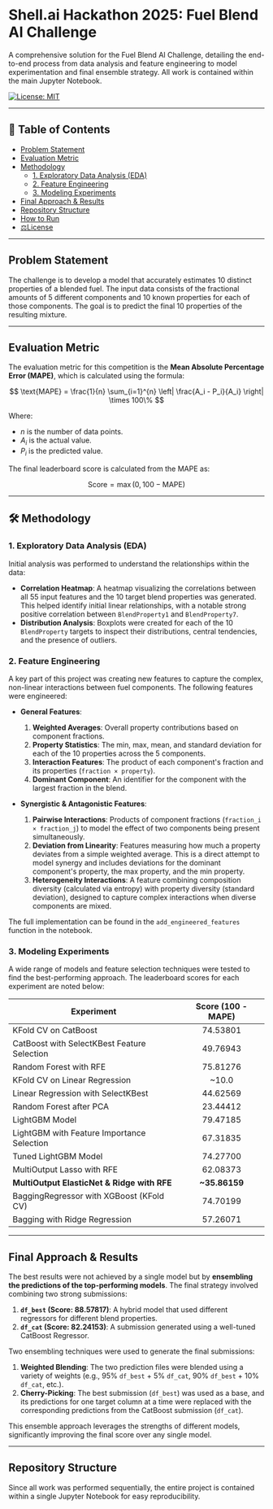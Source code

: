 # Shell.ai Hackathon 2025: Fuel Blend AI Challenge

A comprehensive solution for the Fuel Blend AI Challenge, detailing the end-to-end process from data analysis and feature engineering to model experimentation and final ensemble strategy. All work is contained within the main Jupyter Notebook.

[![License: MIT](https://img.shields.io/badge/License-MIT-yellow.svg)](https://opensource.org/licenses/MIT)

---

## 📝 Table of Contents
- [Problem Statement](#-problem-statement)
- [Evaluation Metric](#-evaluation-metric)
- [Methodology](#-methodology)
  - [1. Exploratory Data Analysis (EDA)](#1-exploratory-data-analysis-eda)
  - [2. Feature Engineering](#2-feature-engineering)
  - [3. Modeling Experiments](#3-modeling-experiments)
- [Final Approach & Results](#-final-approach--results)
- [Repository Structure](#-repository-structure)
- [How to Run](#-how-to-run)
- [⚖License](#️-license)

---

## Problem Statement

The challenge is to develop a model that accurately estimates 10 distinct properties of a blended fuel. The input data consists of the fractional amounts of 5 different components and 10 known properties for each of those components. The goal is to predict the final 10 properties of the resulting mixture.

---

## Evaluation Metric

The evaluation metric for this competition is the **Mean Absolute Percentage Error (MAPE)**, which is calculated using the formula:

$$
\text{MAPE} = \frac{1}{n} \sum_{i=1}^{n} \left| \frac{A_i - P_i}{A_i} \right| \times 100\%
$$

Where:
- $n$ is the number of data points.
- $A_i$ is the actual value.
- $P_i$ is the predicted value.

The final leaderboard score is calculated from the MAPE as:

$$
\text{Score} = \max(0, 100 - \text{MAPE})
$$

---

## 🛠️ Methodology

### 1. Exploratory Data Analysis (EDA)

Initial analysis was performed to understand the relationships within the data:
* **Correlation Heatmap**: A heatmap visualizing the correlations between all 55 input features and the 10 target blend properties was generated. This helped identify initial linear relationships, with a notable strong positive correlation between `BlendProperty1` and `BlendProperty7`.
* **Distribution Analysis**: Boxplots were created for each of the 10 `BlendProperty` targets to inspect their distributions, central tendencies, and the presence of outliers.

### 2. Feature Engineering

A key part of this project was creating new features to capture the complex, non-linear interactions between fuel components. The following features were engineered:

* **General Features**:
    1.  **Weighted Averages**: Overall property contributions based on component fractions.
    2.  **Property Statistics**: The min, max, mean, and standard deviation for each of the 10 properties across the 5 components.
    3.  **Interaction Features**: The product of each component's fraction and its properties (`fraction × property`).
    4.  **Dominant Component**: An identifier for the component with the largest fraction in the blend.

* **Synergistic & Antagonistic Features**:
    1.  **Pairwise Interactions**: Products of component fractions (`fraction_i × fraction_j`) to model the effect of two components being present simultaneously.
    2.  **Deviation from Linearity**: Features measuring how much a property deviates from a simple weighted average. This is a direct attempt to model synergy and includes deviations for the dominant component's property, the max property, and the min property.
    3.  **Heterogeneity Interactions**: A feature combining composition diversity (calculated via entropy) with property diversity (standard deviation), designed to capture complex interactions when diverse components are mixed.

The full implementation can be found in the `add_engineered_features` function in the notebook.

### 3. Modeling Experiments

A wide range of models and feature selection techniques were tested to find the best-performing approach. The leaderboard scores for each experiment are noted below:

| Experiment                                     | Score (100 - MAPE) |
| ---------------------------------------------- | :----------------: |
| KFold CV on CatBoost                           |      74.53801      |
| CatBoost with SelectKBest Feature Selection    |      49.76943      |
| Random Forest with RFE                         |      75.81276      |
| KFold CV on Linear Regression                  |       ~10.0        |
| Linear Regression with SelectKBest             |      44.62569      |
| Random Forest after PCA                        |      23.44412      |
| LightGBM Model                                 |      79.47185      |
| LightGBM with Feature Importance Selection     |      67.31835      |
| Tuned LightGBM Model                           |      74.27700      |
| MultiOutput Lasso with RFE                     |      62.08373      |
| **MultiOutput ElasticNet & Ridge with RFE** |    **~35.86159** |
| BaggingRegressor with XGBoost (KFold CV)       |      74.70199      |
| Bagging with Ridge Regression                  |      57.26071      |

---

## Final Approach & Results

The best results were not achieved by a single model but by **ensembling the predictions of the top-performing models**. The final strategy involved combining two strong submissions:
1.  **`df_best` (Score: 88.57817)**: A hybrid model that used different regressors for different blend properties.
2.  **`df_cat` (Score: 82.24153)**: A submission generated using a well-tuned CatBoost Regressor.

Two ensembling techniques were used to generate the final submissions:

1.  **Weighted Blending**: The two prediction files were blended using a variety of weights (e.g., 95% `df_best` + 5% `df_cat`, 90% `df_best` + 10% `df_cat`, etc.).
2.  **Cherry-Picking**: The best submission (`df_best`) was used as a base, and its predictions for one target column at a time were replaced with the corresponding predictions from the CatBoost submission (`df_cat`).

This ensemble approach leverages the strengths of different models, significantly improving the final score over any single model.

---

## Repository Structure

Since all work was performed sequentially, the entire project is contained within a single Jupyter Notebook for easy reproducibility.
